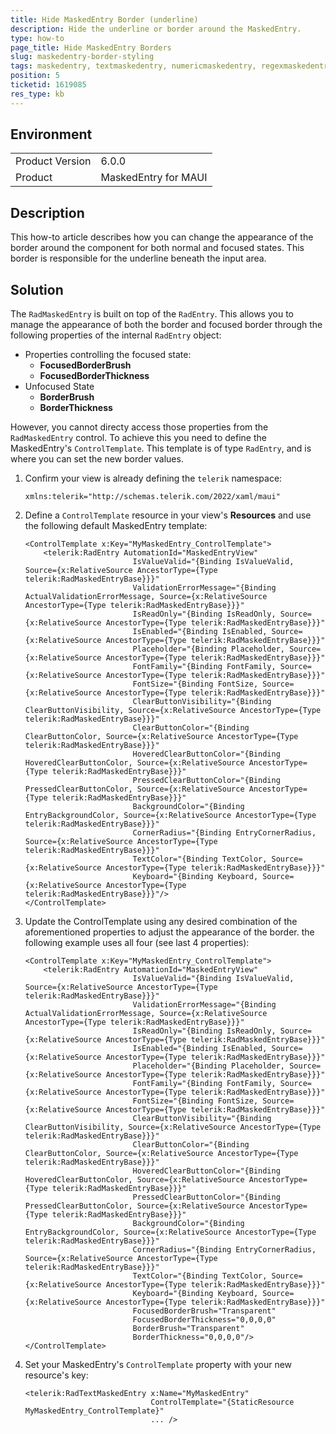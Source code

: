```yaml
---
title: Hide MaskedEntry Border (underline)
description: Hide the underline or border around the MaskedEntry.
type: how-to
page_title: Hide MaskedEntry Borders
slug: maskedentry-border-styling
tags: maskedentry, textmaskedentry, numericmaskedentry, regexmaskedentry, ipmaskedentry, emailmaskedentry, border, style, hide, underline
position: 5
ticketid: 1619085
res_type: kb
---
```


## Environment
<table>
    <tbody>
        <tr>
            <td>Product Version</td>
            <td>6.0.0</td>
        </tr>
        <tr>
            <td>Product</td>
            <td>MaskedEntry for MAUI</td>
        </tr>
    </tbody>
</table>


## Description

This how-to article describes how you can change the appearance of the border around the component for both normal and focused states. This border is responsible for the underline beneath the input area.


## Solution

The `RadMaskedEntry` is built on top of the `RadEntry`. This allows you to manage the appearance of both the border and focused border through the following properties of the internal `RadEntry` object:

- Properties controlling the focused state:
  - **FocusedBorderBrush**
  - **FocusedBorderThickness**
- Unfocused State
  - **BorderBrush**
  - **BorderThickness**

However, you cannot directy access those properties from the `RadMaskedEntry` control. To achieve this you need to define the MaskedEntry's `ControlTemplate`. This template is of type `RadEntry`, and is where you can set the new border values.

1. Confirm your view is already defining the `telerik` namespace:

    ```XAML
    xmlns:telerik="http://schemas.telerik.com/2022/xaml/maui"
    ```

2. Define a `ControlTemplate` resource in your view's **Resources** and use the following default MaskedEntry template:

    ```XAML
    <ControlTemplate x:Key="MyMaskedEntry_ControlTemplate">
        <telerik:RadEntry AutomationId="MaskedEntryView"
                            IsValueValid="{Binding IsValueValid, Source={x:RelativeSource AncestorType={Type telerik:RadMaskedEntryBase}}}"
                            ValidationErrorMessage="{Binding ActualValidationErrorMessage, Source={x:RelativeSource AncestorType={Type telerik:RadMaskedEntryBase}}}"
                            IsReadOnly="{Binding IsReadOnly, Source={x:RelativeSource AncestorType={Type telerik:RadMaskedEntryBase}}}"
                            IsEnabled="{Binding IsEnabled, Source={x:RelativeSource AncestorType={Type telerik:RadMaskedEntryBase}}}"
                            Placeholder="{Binding Placeholder, Source={x:RelativeSource AncestorType={Type telerik:RadMaskedEntryBase}}}"
                            FontFamily="{Binding FontFamily, Source={x:RelativeSource AncestorType={Type telerik:RadMaskedEntryBase}}}"
                            FontSize="{Binding FontSize, Source={x:RelativeSource AncestorType={Type telerik:RadMaskedEntryBase}}}"
                            ClearButtonVisibility="{Binding ClearButtonVisibility, Source={x:RelativeSource AncestorType={Type telerik:RadMaskedEntryBase}}}"
                            ClearButtonColor="{Binding ClearButtonColor, Source={x:RelativeSource AncestorType={Type telerik:RadMaskedEntryBase}}}"
                            HoveredClearButtonColor="{Binding HoveredClearButtonColor, Source={x:RelativeSource AncestorType={Type telerik:RadMaskedEntryBase}}}"
                            PressedClearButtonColor="{Binding PressedClearButtonColor, Source={x:RelativeSource AncestorType={Type telerik:RadMaskedEntryBase}}}"
                            BackgroundColor="{Binding EntryBackgroundColor, Source={x:RelativeSource AncestorType={Type telerik:RadMaskedEntryBase}}}"
                            CornerRadius="{Binding EntryCornerRadius, Source={x:RelativeSource AncestorType={Type telerik:RadMaskedEntryBase}}}"
                            TextColor="{Binding TextColor, Source={x:RelativeSource AncestorType={Type telerik:RadMaskedEntryBase}}}"
                            Keyboard="{Binding Keyboard, Source={x:RelativeSource AncestorType={Type telerik:RadMaskedEntryBase}}}"/>
    </ControlTemplate>
    ```

3. Update the ControlTemplate using any desired combination of the aforementioned properties to adjust the appearance of the border. the following example uses all four (see last 4 properties):

    ```XAML
    <ControlTemplate x:Key="MyMaskedEntry_ControlTemplate">
        <telerik:RadEntry AutomationId="MaskedEntryView"
                            IsValueValid="{Binding IsValueValid, Source={x:RelativeSource AncestorType={Type telerik:RadMaskedEntryBase}}}"
                            ValidationErrorMessage="{Binding ActualValidationErrorMessage, Source={x:RelativeSource AncestorType={Type telerik:RadMaskedEntryBase}}}"
                            IsReadOnly="{Binding IsReadOnly, Source={x:RelativeSource AncestorType={Type telerik:RadMaskedEntryBase}}}"
                            IsEnabled="{Binding IsEnabled, Source={x:RelativeSource AncestorType={Type telerik:RadMaskedEntryBase}}}"
                            Placeholder="{Binding Placeholder, Source={x:RelativeSource AncestorType={Type telerik:RadMaskedEntryBase}}}"
                            FontFamily="{Binding FontFamily, Source={x:RelativeSource AncestorType={Type telerik:RadMaskedEntryBase}}}"
                            FontSize="{Binding FontSize, Source={x:RelativeSource AncestorType={Type telerik:RadMaskedEntryBase}}}"
                            ClearButtonVisibility="{Binding ClearButtonVisibility, Source={x:RelativeSource AncestorType={Type telerik:RadMaskedEntryBase}}}"
                            ClearButtonColor="{Binding ClearButtonColor, Source={x:RelativeSource AncestorType={Type telerik:RadMaskedEntryBase}}}"
                            HoveredClearButtonColor="{Binding HoveredClearButtonColor, Source={x:RelativeSource AncestorType={Type telerik:RadMaskedEntryBase}}}"
                            PressedClearButtonColor="{Binding PressedClearButtonColor, Source={x:RelativeSource AncestorType={Type telerik:RadMaskedEntryBase}}}"
                            BackgroundColor="{Binding EntryBackgroundColor, Source={x:RelativeSource AncestorType={Type telerik:RadMaskedEntryBase}}}"
                            CornerRadius="{Binding EntryCornerRadius, Source={x:RelativeSource AncestorType={Type telerik:RadMaskedEntryBase}}}"
                            TextColor="{Binding TextColor, Source={x:RelativeSource AncestorType={Type telerik:RadMaskedEntryBase}}}"
                            Keyboard="{Binding Keyboard, Source={x:RelativeSource AncestorType={Type telerik:RadMaskedEntryBase}}}"
                            FocusedBorderBrush="Transparent"
                            FocusedBorderThickness="0,0,0,0" 
                            BorderBrush="Transparent"
                            BorderThickness="0,0,0,0"/>
    </ControlTemplate>
    ```

4. Set your MaskedEntry's `ControlTemplate` property with your new resource's key:

    ```XAML
    <telerik:RadTextMaskedEntry x:Name="MyMaskedEntry"
                                ControlTemplate="{StaticResource MyMaskedEntry_ControlTemplate}"
                                ... />
    ```
